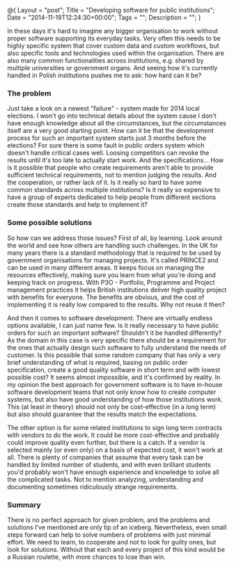@{
    Layout = "post";
    Title = "Developing software for public institutions";
    Date = "2014-11-19T12:24:30+00:00";
    Tags = "";
    Description = "";
}

In these days it's hard to imagine any bigger organisation to work without proper software supporting its everyday tasks. Very often this needs to be highly specific system that cover custom data and custom workflows, but also specific tools and technologies used within the organisation. There are also many common functionalities across institutions, e.g. shared by multiple universities or government organs. And seeing how it's currently handled in Polish institutions pushes me to ask: how hard can it be?

<!--more-->

### The problem

Just take a look on a newest "failure" - system made for 2014 local elections. I won't go into technical details about the system cause I don't have enough knowledge about all the circumstances, but the circumstances itself are a very good starting point. How can it be that the development process for such an important system starts just 3 months before the elections? For sure there is some fault in public orders system which doesn't handle critical cases well. Loosing competitors can revoke the results until it's too late to actually start work. And the specifications&#8230; How is it possible that people who create requirements aren't able to provide sufficient technical requirements, not to mention judging the results. And the cooperation, or rather lack of it. Is it really so hard to have some common standards across multiple institutions? Is it really so expensive to have a group of experts dedicated to help people from different sections create those standards and help to implement it?

### Some possible solutions

So how can we address those issues? First of all, by learning. Look around the world and see how others are handling such challenges. In the UK for many years there is a standard methodology that is required to be used by government organisations for managing projects. It's called PRINCE2 and can be used in many different areas. It keeps focus on managing the resources effectively, making sure you learn from what you're doing and keeping track on progress. With P3O - Portfolio, Programme and Project management practices it helps British institutions deliver high quality project with benefits for everyone. The benefits are obvious, and the cost of implementing it is really low compared to the results. Why not reuse it then?

And then it comes to software development. There are virtually endless options available, I can just name few. Is it really necessary to have public orders for such an important software? Shouldn't it be handled differently? As the domain in this case is very specific there should be a requirement for the ones that actually design such software to fully understand the needs of customer. Is this possible that some random company that has only a very brief understanding of what is required, basing on public order specification, create a good quality software in short term and with lowest possible cost? It seems almost impossible, and it's confirmed by reality. In my opinion the best approach for government software is to have in-house software development teams that not only know how to create computer systems, but also have good understanding of how those institutions work. This (at least in theory) should not only be cost-effective (in a long term) but also should guarantee that the results match the expectations.

The other option is for some related institutions to sign long term contracts with vendors to do the work. It could be more cost-effective and probably could improve quality even further, but there is a catch. If a vendor is selected mainly (or even only) on a basis of expected cost, it won't work at all. There is plenty of companies that assume that every task can be handled by limited number of students, and with even brilliant students you'd probably won't have enough experience and knowledge to solve all the complicated tasks. Not to mention analyzing, understanding and documenting sometimes ridiculously strange requirements.

### Summary

There is no perfect approach for given problem, and the problems and solutions I've mentioned are only tip of an iceberg. Nevertheless, even small steps forward can help to solve numbers of problems with just minimal effort. We need to learn, to cooperate and not to look for guilty ones, but look for solutions. Without that each and every project of this kind would be a Russian roulette, with more chances to lose than win.